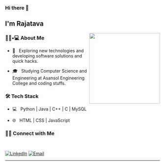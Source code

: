 ### Hi there 👋<h2> I'm Rajatava</h2>

<img align='right' src="https://media.giphy.com/media/M9gbBd9nbDrOTu1Mqx/giphy.gif" width="230">

<h3> 👨🏻•💻 About Me </h3>



- 🤔 &nbsp; Exploring new technologies and developing software solutions and quick hacks.

- 🎓 &nbsp; Studying Computer Science and Engineering at Asansol Engineering College and coding stuffs.




<h3>🛠 Tech Stack</h3>



- 💻 &nbsp; Python | Java | C++ | C | MySQL

- 🌐 &nbsp; HTML | CSS | JavaScript  

<!--

- 🛢 &nbsp; MySQL | MongoDB

- 🔧 &nbsp; Git | Markdown | Selenium | Tidyverse

- 🖥 &nbsp; Illustrator| Photoshop | InDesign

-->



<h3> 🤝🏻 Connect with Me </h3>

<br>



<p align="center">



<a href="https://www.linkedin.com/in/rajatava-mondal-8b139a271/"><img alt="LinkedIn" src="https://img.shields.io/badge/LinkedIn-Rajatava%20Mondal-blue?style=flat-square&logo=linkedin"></a>
<a href="mailto:rajatavamondal07@gmail.com"><img alt="Email" src="https://img.shields.io/badge/Email-rajatavamondal07@gmail.com -blue?style=flat-square&logo=gmail"></a>

</p>










<hr>
